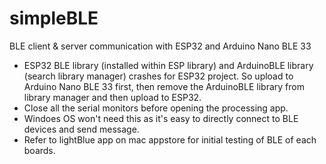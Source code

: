 # simpleBLE
BLE client &amp; server communication with ESP32 and Arduino Nano BLE 33

- ESP32 BLE library (installed within ESP library) and ArduinoBLE library (search library manager) crashes for ESP32 project. So upload to Arduino Nano BLE 33 first, then remove the ArduinoBLE library from library manager and then upload to ESP32.
- Close all the serial monitors before opening the processing app.
- Windoes OS won't need this as it's easy to directly connect to BLE devices and send message.
- Refer to lightBlue app on mac appstore for initial testing of BLE of each boards.
